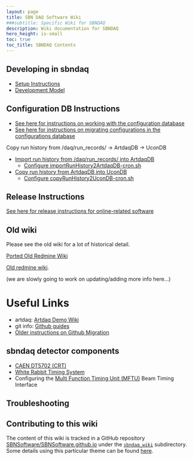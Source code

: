 ```yaml
---
layout: page
title: SBN DAQ Software Wiki
###subtitle: Specific Wiki for SBNDAQ
description: Wiki documentation for SBNDAQ
hero_height: is-small
toc: true
toc_title: SBNDAQ Contents
---
```




Developing in sbndaq
----------------------------------------------

* [Setup Instructions](Installation)
* [Development Model](DevModel)


Configuration DB Instructions
----------------------------------------------
* [See here for instructions on working with the configuration database](ConfigDB)
* [See here for instructions on migrating configurations in the configurations database](MigrateConfigs)

Copy run history from /daq/run_records/ -> ArtdaqDB -> UconDB
* [Import run history from /daq/run_records/ into ArtdaqDB](ImportRunHistory2ArtdaqDB)
  * [Configure importRunHistory2ArtdaqDB-cron.sh](ImportRunHistory2ArtdaqDB_cron)
* [Copy run history from ArtdaqDB into UconDB](CopyRunHistory2UconDB)
  * [Configure copyRunHistory2UconDB-cron.sh](CopyRunHistory2UconDB_cron)


Release Instructions
----------------------------------------------
[See here for release instructions for online-related software](ReleaseInstructions)


Old wiki
----------------------------------------------
Please
see the old wiki for a lot of historical detail.

[Ported Old Redmine Wiki](../sbndaq_oldwiki/Wiki)

[Old redmine wiki](https://cdcvs.fnal.gov/redmine/projects/sbndaq/wiki).

(we are slowly going to work on updating/adding more info here...)


# Useful Links
* artdaq: [Artdaq Demo Wiki](https://cdcvs.fnal.gov/redmine/projects/artdaq-demo/wiki)
* git info: [Github guides](https://guides.github.com/)
* [Older instructions on Github Migration](GithubMigration.md)

sbndaq detector components
----------------------------------------------
* [CAEN DT5702 (CRT)](CRT/CAEN_DT5702_readout.md)
* [White Rabbit Timing System](WR/WhiteRabbit.md)
* Configuring the [Multi Function Timing Unit (MFTU)](ACnet/MFTU.md) Beam Timing Interface

Troubleshooting
----------------------------------------------



Contributing to this wiki
----------------------------------------------


The content of this wiki is tracked in a GitHub repository [SBNSoftware/SBNSoftware.github.io](https://github.com/SBNSoftware/SBNSoftware.github.io)
under the
[`sbndaq_wiki`](https://github.com/SBNSoftware/SBNSoftware.github.io/tree/master/sbndaq_wiki)
subdirectory. Some details using this particular theme can be found [here](https://github.com/chrisrhymes/bulma-clean-theme).
